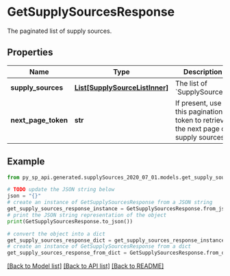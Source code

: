 # GetSupplySourcesResponse

The paginated list of supply sources.

## Properties

Name | Type | Description | Notes
------------ | ------------- | ------------- | -------------
**supply_sources** | [**List[SupplySourceListInner]**](SupplySourceListInner.md) | The list of &#x60;SupplySource&#x60;s. | [optional] 
**next_page_token** | **str** | If present, use this pagination token to retrieve the next page of supply sources. | [optional] 

## Example

```python
from py_sp_api.generated.supplySources_2020_07_01.models.get_supply_sources_response import GetSupplySourcesResponse

# TODO update the JSON string below
json = "{}"
# create an instance of GetSupplySourcesResponse from a JSON string
get_supply_sources_response_instance = GetSupplySourcesResponse.from_json(json)
# print the JSON string representation of the object
print(GetSupplySourcesResponse.to_json())

# convert the object into a dict
get_supply_sources_response_dict = get_supply_sources_response_instance.to_dict()
# create an instance of GetSupplySourcesResponse from a dict
get_supply_sources_response_from_dict = GetSupplySourcesResponse.from_dict(get_supply_sources_response_dict)
```
[[Back to Model list]](../README.md#documentation-for-models) [[Back to API list]](../README.md#documentation-for-api-endpoints) [[Back to README]](../README.md)


